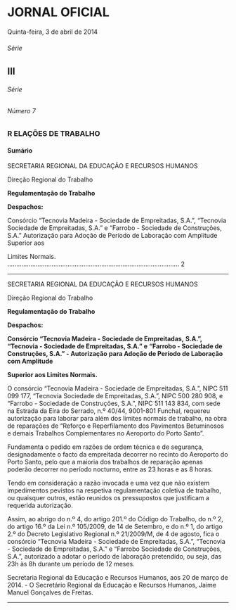 # JORNAL OFICIAL



Quinta-feira, 3 de abril de 2014

###### Série
## III


###### Série


###### Número 7


### **R ELAÇÕES DE TRABALHO**

#### **Sumário**

SECRETARIA REGIONAL DA EDUCAÇÃO E RECURSOS HUMANOS


Direção Regional do Trabalho


**Regulamentação do Trabalho**


**Despachos:**


Consórcio “Tecnovia Madeira - Sociedade de Empreitadas, S.A.”, “Tecnovia Sociedade de Empreitadas, S.A.” e “Farrobo - Sociedade de Construções, S.A.” Autorização para Adoção de Período de Laboração com Amplitude Superior aos

Limites Normais. ................................................................................................. 2




---

SECRETARIA REGIONAL DA EDUCAÇÃO E
RECURSOS HUMANOS


Direção Regional do Trabalho


**Regulamentação do Trabalho**


**Despachos:**


**Consórcio “Tecnovia Madeira - Sociedade de Empreitadas,**
**S.A.”, “Tecnovia - Sociedade de Empreitadas, S.A.” e**
**“Farrobo - Sociedade de Construções, S.A.” - Autorização**
**para Adoção de Período de Laboração com Amplitude**

**Superior aos Limites Normais.**


O consórcio “Tecnovia Madeira - Sociedade de
Empreitadas, S.A.”, NIPC 511 099 177, “Tecnovia Sociedade de Empreitadas, S.A.”, NIPC 500 280 908, e
“Farrobo - Sociedade de Construções, S.A.”, NIPC 511 143
834, com sede na Estrada da Eira do Serrado, n.º 40/44,
9001-801 Funchal, requereu autorização para laborar para
além dos limites normais de trabalho, na obra de reparações
de “Reforço e Reperfilamento dos Pavimentos Betuminosos
e demais Trabalhos Complementares no Aeroporto do Porto
Santo”.



Fundamenta o pedido em razões de ordem técnica e de
segurança, designadamente o facto da empreitada decorrer
no recinto do Aeroporto do Porto Santo, pelo que a maioria
dos trabalhos de reparação apenas poderão decorrer no
período nocturno, entre as 23 horas e as 8 horas.


Tendo em consideração a razão invocada e uma vez que
não existem impedimentos pevistos na respetiva regulamentação coletiva de trabalho, ou quaisquer outros, estão reunidos os pressupostos que justificam a requerida autorização.


Assim, ao abrigo do n.º 4, do artigo 201.º do Código do
Trabalho, do n.º 2, do artigo 16.º da Lei n.º 105/2009, de 14
de Setembro, e do n.º 1, do artigo 2.º do Decreto Legislativo
Regional n.º 21/2009/M, de 4 de agosto, fica o consórcio
“Tecnovia Madeira - Sociedade de Empreitadas, S.A.”,
“Tecnovia - Sociedade de Empreitadas, S.A.” e “Farrobo Sociedade de Construções, S.A.”, autorizado a adotar o
período de laboração pretendido, ou seja, das 23h às 8h
durante um período de 12 meses.


Secretaria Regional da Educação e Recursos Humanos, aos 20
de março de 2014. - O Secretário Regional da Educação e Recursos
Humanos, Jaime Manuel Gonçalves de Freitas.




---
